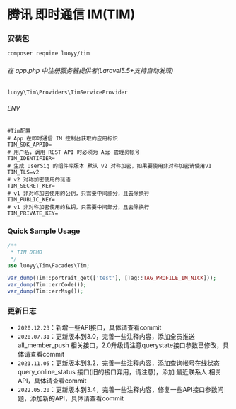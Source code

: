 # 腾讯 即时通信 IM(TIM)

### 安装包
```bash
composer require luoyy/tim
```
###### 在 app.php 中注册服务器提供者(Laravel5.5+支持自动发现)
```php
luoyy\Tim\Providers\TimServiceProvider
```
###### ENV
```env
#Tim配置
# App 在即时通信 IM 控制台获取的应用标识
TIM_SDK_APPID=
# 用户名，调用 REST API 时必须为 App 管理员帐号
TIM_IDENTIFIER=
# 生成 UserSig 的组件库版本 默认 v2 对称加密，如果要使用非对称加密请使用v1
TIM_TLS=v2
# v2 对称加密使用的谜语
TIM_SECRET_KEY=
# v1 非对称加密使用的公钥，只需要中间部分，且去除换行
TIM_PUBLIC_KEY=
# v1 非对称加密使用的私钥，只需要中间部分，且去除换行
TIM_PRIVATE_KEY=
```

### Quick Sample Usage
```php
/**
 * TIM DEMO
 */
use luoyy\Tim\Facades\Tim;

var_dump(Tim::portrait_get(['test'], [Tag::TAG_PROFILE_IM_NICK]));
var_dump(Tim::errCode());
var_dump(Tim::errMsg());
```
### 更新日志
* `2020.12.23`：新增一些API接口，具体请查看commit
* `2020.07.31`：更新版本到3.0，完善一些注释内容，添加全员推送 all_member_push 相关接口，2.0升级请注意querystate接口参数已修改，具体请查看commit
* `2021.11.05`：更新版本到3.2，完善一些注释内容，添加查询帐号在线状态 query_online_status 接口(旧的接口弃用，请注意)，添加 最近联系人 相关API，具体请查看commit
* `2022.05.20`：更新版本到3.4，完善一些注释内容，修复一些API接口参数问题，添加新的API，具体请查看commit

